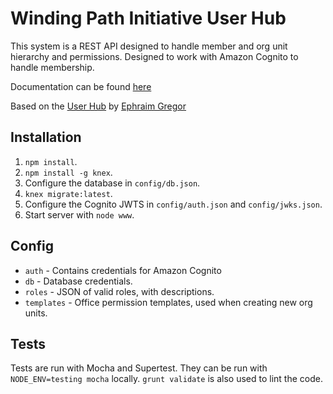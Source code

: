 # Winding Path Initiative User Hub
This system is a REST API designed to handle member and org unit hierarchy and permissions. Designed to work with Amazon Cognito to handle membership.

Documentation can be found [here](https://windingpathinitiative.github.io/wpi-hub/)

Based on the [User Hub](https://github.com/MindsEyeSociety/mes-hub) by [Ephraim Gregor](https://github.com/ChaosExAnima)

## Installation
1. `npm install`.
2. `npm install -g knex`.
3. Configure the database in `config/db.json`.
4. `knex migrate:latest`.
5. Configure the Cognito JWTS in `config/auth.json` and `config/jwks.json`.
6. Start server with `node www`.

## Config
* `auth` - Contains credentials for Amazon Cognito
* `db` - Database credentials.
* `roles` - JSON of valid roles, with descriptions.
* `templates` - Office permission templates, used when creating new org units.

## Tests
Tests are run with Mocha and Supertest. They can be run with `NODE_ENV=testing mocha` locally. `grunt validate` is also used to lint the code.
